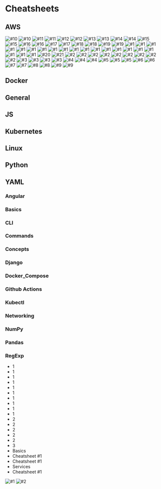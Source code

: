 
# Cheatsheets
## AWS


















































































































































































































![#10](AWS/Services/10.jpg)
![#10](Kubernetes/Kubectl/1/10.jpg)
![#11](AWS/Services/11.jpg)
![#11](Kubernetes/Kubectl/1/11.jpg)
![#12](AWS/Services/12.jpg)
![#12](Kubernetes/Kubectl/1/12.jpg)
![#13](AWS/Services/13.jpg)
![#13](Kubernetes/Kubectl/1/13.jpg)
![#14](AWS/Services/14.jpg)
![#14](Kubernetes/Kubectl/1/14.jpg)
![#15](AWS/Services/15.jpg)
![#15](Kubernetes/Kubectl/1/15.jpg)
![#16](AWS/Services/16.jpg)
![#16](Kubernetes/Kubectl/1/16.jpg)
![#17](AWS/Services/17.jpg)
![#17](Kubernetes/Kubectl/1/17.jpg)
![#18](AWS/Services/18.jpg)
![#18](Kubernetes/Kubectl/1/18.jpg)
![#19](AWS/Services/19.jpg)
![#19](Kubernetes/Kubectl/1/19.jpg)
![#1](AWS/Services/1.jpg)
![#1](Docker/Basics/1/1.jpg)
![#1](Docker/Basics/2/1.jpg)
![#1](Docker/Commands/1/1.jpg)
![#1](General/RegExp/1/1.jpg)
![#1](JS/Angular/1/1.jpg)
![#1](JS/Angular/2/1.jpg)
![#1](Kubernetes/1/1.jpg)
![#1](Kubernetes/2/1.jpg)
![#1](Kubernetes/3/1.jpg)
![#1](Kubernetes/Concepts/1/1.jpg)
![#1](Kubernetes/Concepts/2/1.jpg)
![#1](Kubernetes/Kubectl/1/1.jpg)
![#1](Kubernetes/Kubectl/2/1.jpg)
![#1](Linux/CLI/1/1.jpg)
![#1](Linux/Networking/1/1.jpg)
![#1](Python/Django/Basics/1.jpg)
![#1](Python/NumPy/1/1.jpg)
![#1](Python/Pandas/1/1.jpg)
![#1](YAML/Docker_Compose/1/1.jpg)
![#20](AWS/Services/20.jpg)
![#21](AWS/Services/21.jpg)
![#2](AWS/Services/2.jpg)
![#2](Docker/Commands/1/2.jpg)
![#2](JS/Angular/1/2.jpg)
![#2](Kubernetes/1/2.jpg)
![#2](Kubernetes/Kubectl/1/2.jpg)
![#2](Linux/CLI/1/2.jpg)
![#2](Python/Django/Basics/2.jpg)
![#2](Python/Pandas/1/2.jpg)
![#2](YAML/Docker_Compose/1/2.jpg)
![#3](AWS/Services/3.jpg)
![#3](JS/Angular/1/3.jpg)
![#3](Kubernetes/Kubectl/1/3.jpg)
![#3](YAML/Docker_Compose/1/3.jpg)
![#4](AWS/Services/4.jpg)
![#4](JS/Angular/1/4.jpg)
![#4](Kubernetes/Kubectl/1/4.jpg)
![#5](AWS/Services/5.jpg)
![#5](JS/Angular/1/5.jpg)
![#5](Kubernetes/Kubectl/1/5.jpg)
![#6](AWS/Services/6.jpg)
![#6](Kubernetes/Kubectl/1/6.jpg)
![#7](AWS/Services/7.jpg)
![#7](Kubernetes/Kubectl/1/7.jpg)
![#8](AWS/Services/8.jpg)
![#8](Kubernetes/Kubectl/1/8.jpg)
![#9](AWS/Services/9.jpg)
![#9](Kubernetes/Kubectl/1/9.jpg)
## Docker
## General
## JS
## Kubernetes
## Linux
## Python
## YAML
### Angular
### Basics
### CLI
### Commands
### Concepts
### Django
### Docker_Compose
### Github Actions
### Kubectl
### Networking
### NumPy
### Pandas
### RegExp
- 1
- 1
- 1
- 1
- 1
- 1
- 1
- 1
- 1
- 1
- 2
- 2
- 2
- 2
- 2
- 3
- Basics
- Cheatsheet #1
- Cheatsheet #1
- Services
- Cheatsheet #1

![#1](YAML/Github_Actions/1/1.jpg)
![#2](YAML/Github_Actions/1/2.jpg)
